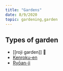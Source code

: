 ```yaml
---
title: "Gardens"
date: 8/9/2020
topic: gardening,garden
---
```

## Types of garden
- [[roji garden]] 🌱 
- [Kenroku-en](https://en.wikipedia.org/wiki/Kenroku-en)
- [Ryōan-ji](https://en.wikipedia.org/wiki/Ry%C5%8Dan-ji)